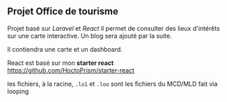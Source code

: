## Projet Office de tourisme 

Projet basé sur _Laravel_ et _React_ il permet de consulter des lieux d'intérêts sur une carte interactive. Un blog sera ajouté par la suite.

Il contiendra une carte et un dashboard.

React est basé sur mon **starter react** https://github.com/HoctoPrism/starter-react

les fichiers, à la racine, `.lo1` et `.loo` sont les fichiers du MCD/MLD fait via looping
